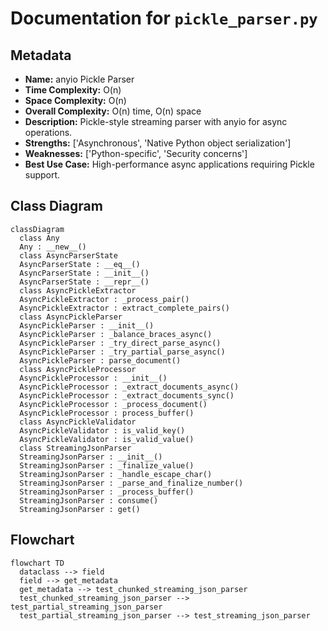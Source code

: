 # Documentation for `pickle_parser.py`

## Metadata
- **Name:** anyio Pickle Parser
- **Time Complexity:** O(n)
- **Space Complexity:** O(n)
- **Overall Complexity:** O(n) time, O(n) space
- **Description:** Pickle-style streaming parser with anyio for async operations.
- **Strengths:** ['Asynchronous', 'Native Python object serialization']
- **Weaknesses:** ['Python-specific', 'Security concerns']
- **Best Use Case:** High-performance async applications requiring Pickle support.

## Class Diagram
```mermaid
classDiagram
  class Any
  Any : __new__()
  class AsyncParserState
  AsyncParserState : __eq__()
  AsyncParserState : __init__()
  AsyncParserState : __repr__()
  class AsyncPickleExtractor
  AsyncPickleExtractor : _process_pair()
  AsyncPickleExtractor : extract_complete_pairs()
  class AsyncPickleParser
  AsyncPickleParser : __init__()
  AsyncPickleParser : _balance_braces_async()
  AsyncPickleParser : _try_direct_parse_async()
  AsyncPickleParser : _try_partial_parse_async()
  AsyncPickleParser : parse_document()
  class AsyncPickleProcessor
  AsyncPickleProcessor : __init__()
  AsyncPickleProcessor : _extract_documents_async()
  AsyncPickleProcessor : _extract_documents_sync()
  AsyncPickleProcessor : _process_document()
  AsyncPickleProcessor : process_buffer()
  class AsyncPickleValidator
  AsyncPickleValidator : is_valid_key()
  AsyncPickleValidator : is_valid_value()
  class StreamingJsonParser
  StreamingJsonParser : __init__()
  StreamingJsonParser : _finalize_value()
  StreamingJsonParser : _handle_escape_char()
  StreamingJsonParser : _parse_and_finalize_number()
  StreamingJsonParser : _process_buffer()
  StreamingJsonParser : consume()
  StreamingJsonParser : get()

```

## Flowchart
```mermaid
flowchart TD
  dataclass --> field
  field --> get_metadata
  get_metadata --> test_chunked_streaming_json_parser
  test_chunked_streaming_json_parser --> test_partial_streaming_json_parser
  test_partial_streaming_json_parser --> test_streaming_json_parser

```

